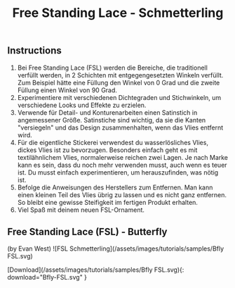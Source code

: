 ﻿---
title: Free Standing Lace - Schmetterling
permalink: /de/tutorials/fsl/
last_modified_at: 2018-08-05
language: de
excerpt: Free Standing Lace - Schmetterling
image: "/assets/images/tutorials/samples/Bfly FSL.svg"

tutorial-typ:
  - Beispieldatei
stichart: 
  - Geradstich
  - Satinstich
  - Füllstich
techniken:
  - Free Standing Lace
schwierigkeitsgrad:
---
## Instructions

1. Bei Free Standing Lace (FSL) werden die Bereiche, die traditionell verfüllt werden, in 2 Schichten mit entgegengesetzten Winkeln verfüllt.  Zum Beispiel hätte eine Füllung den Winkel von 0 Grad und die zweite Füllung einen Winkel von 90 Grad.
2. Experimentiere mit verschiedenen Dichtegraden und Stichwinkeln, um verschiedene Looks und Effekte zu erzielen.
3. Verwende für Detail- und Konturenarbeiten einen Satinstich in angemessener Größe.  Satinstiche sind wichtig, da sie die Kanten "versiegeln" und das Design zusammenhalten, wenn das Vlies entfernt wird.
4. Für die eigentliche Stickerei verwendest du wasserlösliches Vlies, dickes Vlies ist zu bevorzugen. Besonders einfach geht es mit textilähnlichem Vlies, normalerweise reichen zwei Lagen. Je nach Marke kann es sein, dass du noch mehr verwenden musst, auch wenn es teuer ist. Du musst einfach experimentieren, um herauszufinden, was nötig ist.
5. Befolge die Anweisungen des Herstellers zum Entfernen. Man kann einen kleinen Teil des Vlies übrig zu lassen und es nicht ganz entfernen. So bleibt eine gewisse Steifigkeit im fertigen Produkt erhalten.
6. Viel Spaß mit deinem neuen FSL-Ornament.

## Free Standing Lace (FSL) - Butterfly 
(by Evan West)
![FSL Schmetterling](/assets/images/tutorials/samples/Bfly FSL.svg)

[Download](/assets/images/tutorials/samples/Bfly FSL.svg){: download="Bfly-FSL.svg" }
